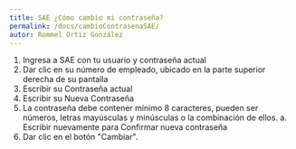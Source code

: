 ```yaml
---
title: SAE ¿Cómo cambio mi contraseña?
permalink: /docs/cambioContrasenaSAE/
autor: Rommel Ortiz González
---
```


1. Ingresa a SAE con tu usuario y contraseña actual
1. Dar clic en su número de empleado, ubicado en la parte superior derecha de su pantalla
1. Escribir su Contraseña actual
1. Escribir su Nueva Contraseña
1. La contraseña debe contener mínimo 8 caracteres, pueden ser números, letras mayúsculas y minúsculas o la combinación de ellos.
    a. Escribir nuevamente para Confirmar nueva contraseña
1. Dar clic en el botón "Cambiar".